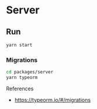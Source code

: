 # Server

## Run

```bash
yarn start
```

### Migrations

```bash
cd packages/server
yarn typeorm
```

References

- https://typeorm.io/#/migrations
